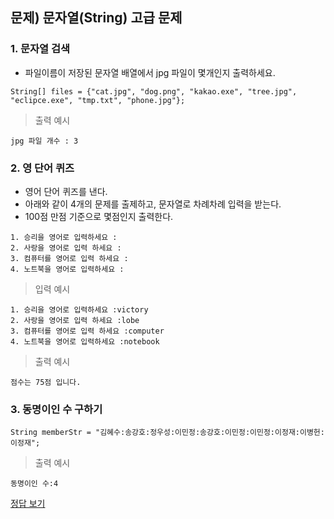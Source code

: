## 문제) 문자열(String) 고급 문제


### 1. 문자열 검색
* 파일이름이 저장된 문자열 배열에서 jpg 파일이 몇개인지 출력하세요. 
 
```
String[] files = {"cat.jpg", "dog.png", "kakao.exe", "tree.jpg", "eclipce.exe", "tmp.txt", "phone.jpg"};
```

> 출력 예시

```
jpg 파일 개수 : 3
```

### 2. 영 단어 퀴즈
* 영어 단어 퀴즈를 낸다.
* 아래와 같이 4개의 문제를 출제하고, 문자열로 차례차례 입력을 받는다. 
*  100점 만점 기준으로 몇점인지 출력한다.

```
1. 승리을 영어로 입력하세요 :
2. 사랑을 영어로 입력 하세요 :
3. 컴퓨터를 영어로 입력 하세요 :
4. 노트북을 영어로 입력하세요 :
```

> 입력 예시

```
1. 승리을 영어로 입력하세요 :victory
2. 사랑을 영어로 입력 하세요 :lobe
3. 컴퓨터를 영어로 입력 하세요 :computer
4. 노트북을 영어로 입력하세요 :notebook
```

> 출력 예시

```
점수는 75점 입니다.
```

### 3. 동명이인 수 구하기
`String memberStr = "김혜수:송강호:정우성:이민정:송강호:이민정:이민정:이정재:이병헌:이정재";`

> 출력 예시
```
동명이인 수:4
```

        
[정답 보기](Quiz04.java)
